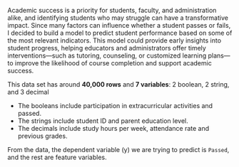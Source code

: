 Academic success is a priority for students, faculty, and administration alike, and identifying students who may struggle can have a transformative impact. Since many factors can influence whether a student passes or fails, I decided to build a model to predict student performance based on some of the most relevant indicators. This model could provide early insights into student progress, helping educators and administrators offer timely interventions—such as tutoring, counseling, or customized learning plans—to improve the likelihood of course completion and support academic success.

This data set has around <b>40,000 rows</b> and <b>7 variables</b>: 2 boolean, 2 string, and 3 decimal
<ul>
<li>The booleans include participation in extracurricular activities and passed.</li>
<li>The strings include student ID and parent education level.</li>
<li>The decimals include study hours per week, attendance rate and previous grades.</li>
</ul>

From the data, the dependent variable (y) we are trying to predict is `Passed`, and the rest are feature variables.
